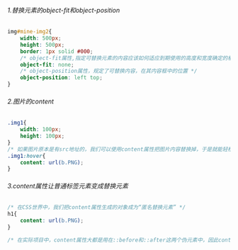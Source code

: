 ###### 1.替换元素的object-fit和object-position

```css
img#mine-img2{
    width: 500px;
    height: 500px;
    border: 1px solid #000;
    /* object-fit属性,指定可替换元素的内容应该如何适应到期使用的高度和宽度确定的框 */
    object-fit: none;
    /* object-position属性，规定了可替换内容，在其内容框中的位置 */
    object-position: left top;
}
```

###### 2.图片的content

```css
.img1{
    width: 100px;
    height: 100px;
}
/* 如果图片原本是有src地址的，我们可以使用content属性把图片内容替换掉，于是就能轻松实现hover图片变成另外一张图片的效果，background-image也可以实现。content属性改变的仅仅是视觉的呈现，当我们右键或其他形式保存图片的时候，所保存的还是原来src对应的图片 */
.img1:hover{
    content: url(b.PNG);
}
```

###### 3.content属性让普通标签元素变成替换元素

```css
/* 在CSS世界中，我们把content属性生成的对象成为“匿名替换元素” */
h1{
    content: url(b.PNG);
}

/* 在实际项目中，content属性大都是用在::before和::after这两个伪元素中，因此content内容生成计数，有时候也被成为::before和::after伪元素计数 */
```

